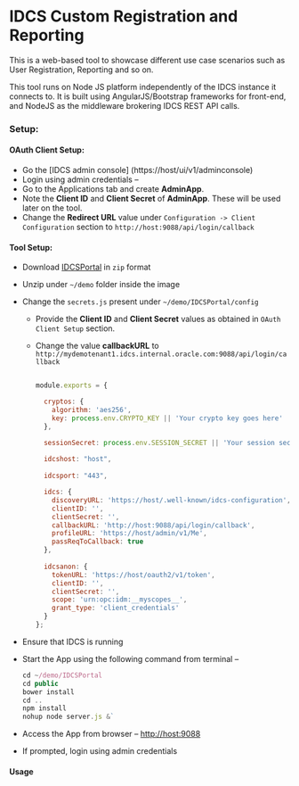 # IDCS Custom Registration and Reporting

This is a web-based tool to showcase different use case scenarios such as User Registration, Reporting and so on.

This tool runs on Node JS platform independently of the IDCS instance it connects to. It is built using AngularJS/Bootstrap frameworks for front-end, and NodeJS as the middleware brokering IDCS REST API calls.  

### Setup:  

#### OAuth Client Setup:

* Go the [IDCS admin console]
(https://host/ui/v1/adminconsole)
* Login using admin credentials – 
* Go to the Applications tab and create  **AdminApp**.
* Note the **Client ID** and **Client Secret** of **AdminApp**. These will be used later on the tool.
* Change the **Redirect URL** value under `Configuration -> Client Configuration` section to `http://host:9088/api/login/callback`
 
#### Tool Setup:
* Download [IDCSPortal]() in `zip` format
* Unzip under `~/demo` folder inside the image
* Change the `secrets.js` present under `~/demo/IDCSPortal/config` 
	* Provide the **Client ID** and **Client Secret** values as obtained in `OAuth Client Setup` section.
	* Change the value **callbackURL** to `http://mydemotenant1.idcs.internal.oracle.com:9088/api/login/callback`
		
		```js
		
		module.exports = {

		  cryptos: {
		    algorithm: 'aes256',
		    key: process.env.CRYPTO_KEY || 'Your crypto key goes here'
		  },
		
		  sessionSecret: process.env.SESSION_SECRET || 'Your session secret goes here',
		    
		  idcshost: "host",
		    
		  idcsport: "443",
		
		  idcs: {
		    discoveryURL: 'https://host/.well-known/idcs-configuration',
		    clientID: '',
		    clientSecret: '',
		    callbackURL: 'http://host:9088/api/login/callback',
		   	profileURL: 'https://host/admin/v1/Me',
		    passReqToCallback: true
		  },
		    
		  idcsanon: {
		    tokenURL: 'https://host/oauth2/v1/token',
		    clientID: '',
		    clientSecret: '',
		    scope: 'urn:opc:idm:__myscopes__',
		    grant_type: 'client_credentials'
		  }
		};
		
		```

* Ensure that IDCS is running

* Start the App using the following command from terminal –

	```js
	cd ~/demo/IDCSPortal
	cd public
	bower install
	cd ..
	npm install
	nohup node server.js &`
	
	```
* Access the App from browser – <http://host:9088>
* If prompted, login using admin credentials


#### Usage
